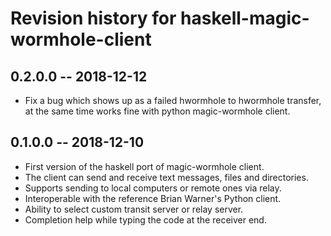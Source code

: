 # Revision history for haskell-magic-wormhole-client

## 0.2.0.0  -- 2018-12-12

* Fix a bug which shows up as a failed hwormhole to hwormhole transfer,
  at the same time works fine with python magic-wormhole client.

## 0.1.0.0  -- 2018-12-10

* First version of the haskell port of magic-wormhole client.
* The client can send and receive text messages, files and directories.
* Supports sending to local computers or remote ones via relay.
* Interoperable with the reference Brian Warner's Python client.
* Ability to select custom transit server or relay server.
* Completion help while typing the code at the receiver end.
